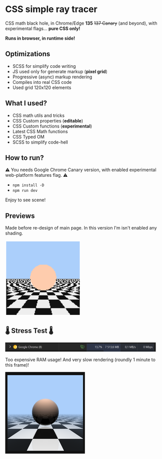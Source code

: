 # CSS simple ray tracer

CSS math black hole, in Chrome/Edge **135** ~~137 Canary~~ (and beyond), with experimental flags... **pure CSS only!**

**Runs in browser, in runtime side!**

## Optimizations

- SCSS for simplify code writing
- JS used only for generate markup (**pixel grid**)
- Progressive (async) markup rendering
- Compiles into real CSS code
- Used grid 120x120 elements

## What I used?

- CSS math utils and tricks
- CSS Custom properties (**editable**)
- CSS Custom functions (**experimental**)
- Latest CSS Math functions
- CSS Typed OM
- SCSS to simplify code-hell

## How to run?

⚠️ You needs Google Chrome Canary version, with enabled experimental web-platform features flag. ⚠️

- `npm install -D`
- `npm run dev`

Enjoy to see scene!

## Previews

Made before re-design of main page. In this version I'm isn't enabled any shading.

<img width="240" src="./results/no-shade-v1.png" alt="v1"/>

## 🌡️ Stress Test 🌡️

<img width="480" src="./results/ram-madness-240x.png" alt="RAM"/>

Too expensive RAM usage! And very slow rendering (roundly 1 minute to this frame)!

![SLOW](./results/max-possible-ram-madness.png)
